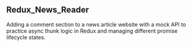 ## Redux_News_Reader

Adding a comment section to a news article website with a mock API to practice async thunk logic in Redux and managing different promise lifecycle states.
